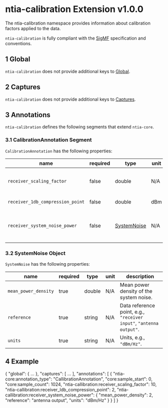 # ntia-calibration Extension v1.0.0
The ntia-calibration namespace provides information about calibration factors applied to the data.

`ntia-calibration` is fully compliant with the [SigMF](https://github.com/gnuradio/SigMF/blob/master/sigmf-spec.md#namespaces#namespaces) specification and conventions.

## 1 Global
`ntia-calibration` does not provide additional keys to  [Global](https://github.com/gnuradio/SigMF/blob/master/sigmf-spec.md#global-object). 

## 2 Captures
`ntia-calibration` does not provide additional keys to [Captures](https://github.com/gnuradio/SigMF/blob/master/sigmf-spec.md#captures-array).

## 3 Annotations
`ntia-calibration` defines the following segments that extend `ntia-core`.

### 3.1 CalibrationAnnotation Segment
`CalibrationAnnotation` has the following properties:

|name|required|type|unit|description|
|----|--------------|-------|-------|-----------|
|`receiver_scaling_factor`|false|double|N/A|Factor that converts receiver A/D output to volts.|
|`receiver_1db_compression_point`|false|double|dBm|Maximum input of receiver.|
|`receiver_system_noise_power`|false|[SystemNoise](#32-systemnoise-object)|N/A|Metadata that describes sytems noise. This object is RECOMMENDED.|

### 3.2 SystemNoise Object 
`SystemNoise` has the following properties:  

|name|required|type|unit|description|
|----|--------------|-------|-------|-----------|
|`mean_power_density`|true|double|N/A|Mean power density of the system noise.|
|`reference`|true|string|N/A|Data reference point, e.g., `"receiver input"`, `"antenna output"`.|
|`units`|true|string|N/A|Units, e.g., `"dBm/Hz"`.|

## 4 Example

{
  "global": {
    ...
  },
  "captures": [
    ...
  ],
  "annotations": [
    {
      "ntia-core:annotation_type": "CallibrationAnnotation",
      "core:sample_start": 0,
      "core:sample_count": 1024,
      "ntia-callibration:receiver_scaling_factor": 10,
      "ntia-callibration:receiver_ldb_compression_point": 2,
      "ntia-callibration:receiver_system_noise_power": {
        "mean_power_density": 2,
        "reference": "antenna output",
        "units": "dBm/Hz"
      }
    }
  ]
}
